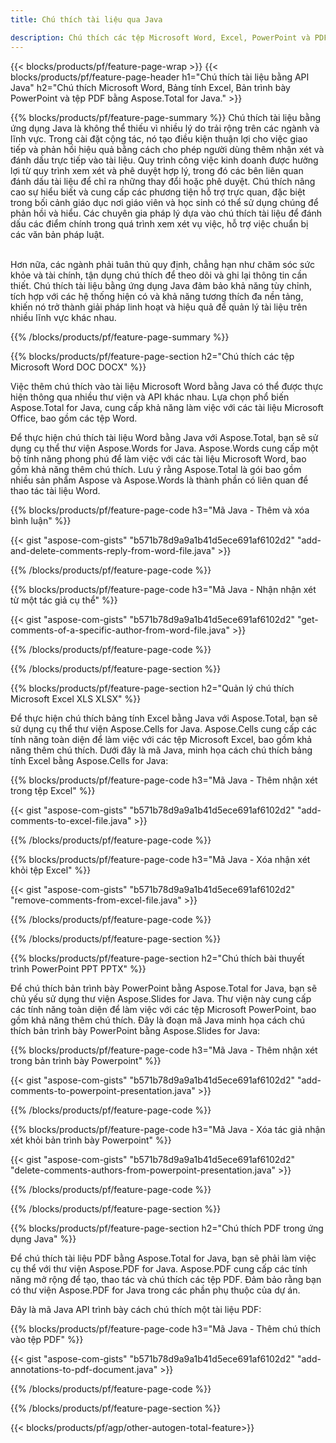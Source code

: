 ```yaml
---
title: Chú thích tài liệu qua Java 

description: Chú thích các tệp Microsoft Word, Excel, PowerPoint và PDF thông qua ứng dụng Java của bạn. Xóa chú thích một cách dễ dàng.
---
```


{{< blocks/products/pf/feature-page-wrap >}}
{{< blocks/products/pf/feature-page-header h1="Chú thích tài liệu bằng API Java" h2="Chú thích Microsoft Word, Bảng tính Excel, Bản trình bày PowerPoint và tệp PDF bằng Aspose.Total for Java." >}}

{{% blocks/products/pf/feature-page-summary %}}
Chú thích tài liệu bằng ứng dụng Java là không thể thiếu vì nhiều lý do trải rộng trên các ngành và lĩnh vực. Trong cài đặt cộng tác, nó tạo điều kiện thuận lợi cho việc giao tiếp và phản hồi hiệu quả bằng cách cho phép người dùng thêm nhận xét và đánh dấu trực tiếp vào tài liệu. Quy trình công việc kinh doanh được hưởng lợi từ quy trình xem xét và phê duyệt hợp lý, trong đó các bên liên quan đánh dấu tài liệu để chỉ ra những thay đổi hoặc phê duyệt. Chú thích nâng cao sự hiểu biết và cung cấp các phương tiện hỗ trợ trực quan, đặc biệt trong bối cảnh giáo dục nơi giáo viên và học sinh có thể sử dụng chúng để phản hồi và hiểu. Các chuyên gia pháp lý dựa vào chú thích tài liệu để đánh dấu các điểm chính trong quá trình xem xét vụ việc, hỗ trợ việc chuẩn bị các văn bản pháp luật. <br /><br />

Hơn nữa, các ngành phải tuân thủ quy định, chẳng hạn như chăm sóc sức khỏe và tài chính, tận dụng chú thích để theo dõi và ghi lại thông tin cần thiết. Chú thích tài liệu bằng ứng dụng Java đảm bảo khả năng tùy chỉnh, tích hợp với các hệ thống hiện có và khả năng tương thích đa nền tảng, khiến nó trở thành giải pháp linh hoạt và hiệu quả để quản lý tài liệu trên nhiều lĩnh vực khác nhau.

{{% /blocks/products/pf/feature-page-summary  %}}

{{% blocks/products/pf/feature-page-section  h2="Chú thích các tệp Microsoft Word DOC DOCX" %}}

Việc thêm chú thích vào tài liệu Microsoft Word bằng Java có thể được thực hiện thông qua nhiều thư viện và API khác nhau. Lựa chọn phổ biến Aspose.Total for Java, cung cấp khả năng làm việc với các tài liệu Microsoft Office, bao gồm các tệp Word.   <br />

Để thực hiện chú thích tài liệu Word bằng Java với Aspose.Total, bạn sẽ sử dụng cụ thể thư viện Aspose.Words for Java. Aspose.Words cung cấp một bộ tính năng phong phú để làm việc với các tài liệu Microsoft Word, bao gồm khả năng thêm chú thích. Lưu ý rằng Aspose.Total là gói bao gồm nhiều sản phẩm Aspose và Aspose.Words là thành phần có liên quan để thao tác tài liệu Word.<br />

{{% blocks/products/pf/feature-page-code h3="Mã Java - Thêm và xóa bình luận" %}}

{{< gist "aspose-com-gists" "b571b78d9a9a1b41d5ece691af6102d2" "add-and-delete-comments-reply-from-word-file.java" >}}

{{% /blocks/products/pf/feature-page-code  %}}

{{% blocks/products/pf/feature-page-code h3="Mã Java - Nhận nhận xét từ một tác giả cụ thể" %}}

{{< gist "aspose-com-gists" "b571b78d9a9a1b41d5ece691af6102d2" "get-comments-of-a-specific-author-from-word-file.java" >}}

{{% /blocks/products/pf/feature-page-code  %}}

{{% /blocks/products/pf/feature-page-section %}}

{{% blocks/products/pf/feature-page-section  h2="Quản lý chú thích Microsoft Excel XLS XLSX" %}}

Để thực hiện chú thích bảng tính Excel bằng Java với Aspose.Total, bạn sẽ sử dụng cụ thể thư viện Aspose.Cells for Java. Aspose.Cells cung cấp các tính năng toàn diện để làm việc với các tệp Microsoft Excel, bao gồm khả năng thêm chú thích. Dưới đây là mã Java, minh họa cách chú thích bảng tính Excel bằng Aspose.Cells for Java:<br />

{{% blocks/products/pf/feature-page-code h3="Mã Java - Thêm nhận xét trong tệp Excel" %}}

{{< gist "aspose-com-gists" "b571b78d9a9a1b41d5ece691af6102d2" "add-comments-to-excel-file.java" >}}

{{% /blocks/products/pf/feature-page-code  %}}

{{% blocks/products/pf/feature-page-code h3="Mã Java - Xóa nhận xét khỏi tệp Excel" %}}

{{< gist "aspose-com-gists" "b571b78d9a9a1b41d5ece691af6102d2" "remove-comments-from-excel-file.java" >}}

{{% /blocks/products/pf/feature-page-code  %}}

{{% /blocks/products/pf/feature-page-section %}}

{{% blocks/products/pf/feature-page-section  h2="Chú thích bài thuyết trình PowerPoint PPT PPTX" %}}

Để chú thích bản trình bày PowerPoint bằng Aspose.Total for Java, bạn sẽ chủ yếu sử dụng thư viện Aspose.Slides for Java. Thư viện này cung cấp các tính năng toàn diện để làm việc với các tệp Microsoft PowerPoint, bao gồm khả năng thêm chú thích. Đây là đoạn mã Java minh họa cách chú thích bản trình bày PowerPoint bằng Aspose.Slides for Java:<br />

{{% blocks/products/pf/feature-page-code h3="Mã Java - Thêm nhận xét trong bản trình bày Powerpoint" %}}

{{< gist "aspose-com-gists" "b571b78d9a9a1b41d5ece691af6102d2" "add-comments-to-powerpoint-presentation.java" >}}

{{% /blocks/products/pf/feature-page-code  %}}

{{% blocks/products/pf/feature-page-code h3="Mã Java - Xóa tác giả nhận xét khỏi bản trình bày Powerpoint" %}}

{{< gist "aspose-com-gists" "b571b78d9a9a1b41d5ece691af6102d2" "delete-comments-authors-from-powerpoint-presentation.java" >}}

{{% /blocks/products/pf/feature-page-code  %}}

{{% /blocks/products/pf/feature-page-section %}}

{{% blocks/products/pf/feature-page-section  h2="Chú thích PDF trong ứng dụng Java" %}}

Để chú thích tài liệu PDF bằng Aspose.Total for Java, bạn sẽ phải làm việc cụ thể với thư viện Aspose.PDF for Java. Aspose.PDF cung cấp các tính năng mở rộng để tạo, thao tác và chú thích các tệp PDF. Đảm bảo rằng bạn có thư viện Aspose.PDF for Java trong các phần phụ thuộc của dự án. 

Đây là mã Java API trình bày cách chú thích một tài liệu PDF:<br />

{{% blocks/products/pf/feature-page-code h3="Mã Java - Thêm chú thích vào tệp PDF" %}}

{{< gist "aspose-com-gists" "b571b78d9a9a1b41d5ece691af6102d2" "add-annotations-to-pdf-document.java" >}}

{{% /blocks/products/pf/feature-page-code  %}}

{{% /blocks/products/pf/feature-page-section %}}

{{< blocks/products/pf/agp/other-autogen-total-feature>}}